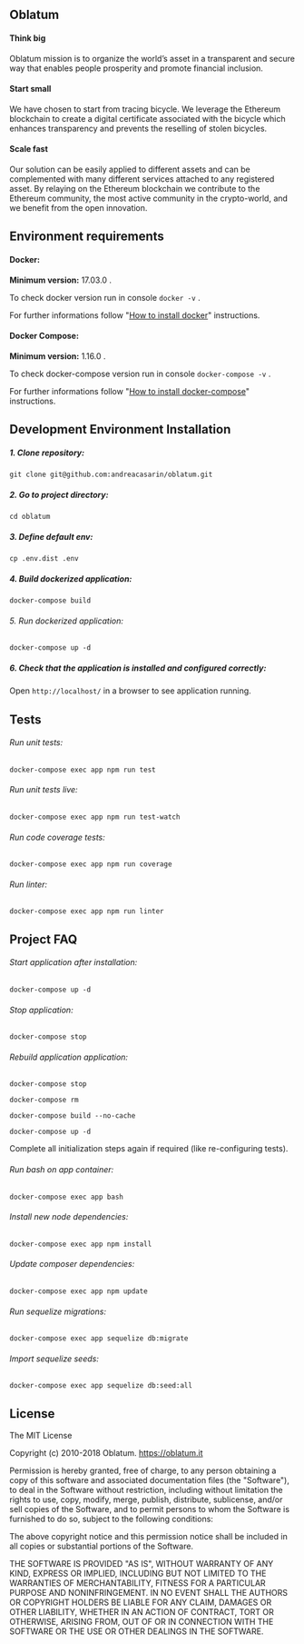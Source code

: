 ## Oblatum

#### Think big
Oblatum mission is to organize the world’s asset in a transparent and secure way that enables people prosperity and promote financial inclusion.

#### Start small
We have chosen to start from tracing bicycle. We leverage the Ethereum blockchain to create a digital certificate associated with the bicycle which enhances transparency and prevents the reselling of stolen bicycles.

#### Scale fast
Our solution can be easily applied to different assets and can be complemented with many different services attached to any registered asset. By relaying on the Ethereum blockchain we contribute to the Ethereum community, the most active community in the crypto-world, and we benefit from the open innovation.

## Environment requirements

#### Docker:

**Minimum version:** 17.03.0 .

To check docker version run in console `docker -v` .

For further informations follow "[How to install docker](https://www.docker.com/community-edition#/download)" instructions.

#### Docker Compose:

**Minimum version:** 1.16.0 .

To check docker-compose version run in console `docker-compose -v` .

For further informations follow "[How to install docker-compose](https://docs.docker.com/compose/install/)" instructions.


## Development Environment Installation

##### 1. Clone repository:

`git clone git@github.com:andreacasarin/oblatum.git`

##### 2. Go to project directory:

`cd oblatum`

##### 3. Define default env:

`cp .env.dist .env`

##### 4. Build dockerized application:

`docker-compose build`

###### 5. Run dockerized application:

`docker-compose up -d`

##### 6. Check that the application is installed and configured correctly:

Open `http://localhost/` in a browser to see application running.


## Tests

###### Run unit tests:

`docker-compose exec app npm run test`

###### Run unit tests live:

`docker-compose exec app npm run test-watch`

###### Run code coverage tests:

`docker-compose exec app npm run coverage`

###### Run linter:

`docker-compose exec app npm run linter`


## Project FAQ

###### Start application after installation:

`docker-compose up -d`

###### Stop application:

`docker-compose stop`

###### Rebuild application application:

`docker-compose stop`

`docker-compose rm`

`docker-compose build --no-cache`

`docker-compose up -d`

Complete all initialization steps again if required (like re-configuring tests).

###### Run bash on app container:

`docker-compose exec app bash`

###### Install new node dependencies:

`docker-compose exec app npm install`

###### Update composer dependencies:

`docker-compose exec app npm update`

###### Run sequelize migrations:

`docker-compose exec app sequelize db:migrate`

###### Import sequelize seeds:

`docker-compose exec app sequelize db:seed:all`

## License

The MIT License

Copyright (c) 2010-2018 Oblatum. https://oblatum.it

Permission is hereby granted, free of charge, to any person obtaining a copy
of this software and associated documentation files (the "Software"), to deal
in the Software without restriction, including without limitation the rights
to use, copy, modify, merge, publish, distribute, sublicense, and/or sell
copies of the Software, and to permit persons to whom the Software is
furnished to do so, subject to the following conditions:

The above copyright notice and this permission notice shall be included in
all copies or substantial portions of the Software.

THE SOFTWARE IS PROVIDED "AS IS", WITHOUT WARRANTY OF ANY KIND, EXPRESS OR
IMPLIED, INCLUDING BUT NOT LIMITED TO THE WARRANTIES OF MERCHANTABILITY,
FITNESS FOR A PARTICULAR PURPOSE AND NONINFRINGEMENT. IN NO EVENT SHALL THE
AUTHORS OR COPYRIGHT HOLDERS BE LIABLE FOR ANY CLAIM, DAMAGES OR OTHER
LIABILITY, WHETHER IN AN ACTION OF CONTRACT, TORT OR OTHERWISE, ARISING FROM,
OUT OF OR IN CONNECTION WITH THE SOFTWARE OR THE USE OR OTHER DEALINGS IN
THE SOFTWARE.
